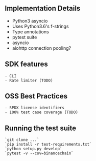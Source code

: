 Implementation Details
----------------------

- Python3 asyncio
- Uses Python3.6's f-strings
- Type annotations
- pytest suite
- asyncio
- aiohttp
    connection pooling?


SDK features
------------
    - CLI
    - Rate limiter (TODO)


OSS Best Practices
------------------
    - SPDX license identifiers
    - 100% test case coverage (TODO)


Running the test suite
----------------------

    `git clone ...`
    `pip install -r test-requirements.txt`
    `python setup.py develop`
    `pytest -v --cov=binancechain`

